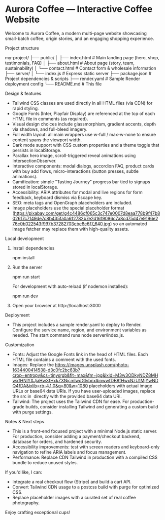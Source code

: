 # Aurora Coffee — Interactive Coffee Website

Welcome to Aurora Coffee, a modern multi-page website showcasing small-batch coffee, origin stories, and an engaging shopping experience.

Project structure

my-project/
├── public/
│   ├── index.html          # Main landing page (hero, shop, testimonials, FAQ)
│   ├── about.html          # About page (story, team, sustainability)
│   └── contact.html        # Contact form & wholesale information
├── server/
│   └── index.js            # Express static server
├── package.json            # Project dependencies & scripts
├── render.yaml             # Sample Render deployment config
└── README.md               # This file

Design & features

- Tailwind CSS classes are used directly in all HTML files (via CDN) for rapid styling.
- Google Fonts (Inter, Playfair Display) are referenced at the top of each HTML file in comments (as required).
- Visual design choices include glassmorphism, gradient accents, depth via shadows, and full-bleed imagery.
- Full width layout: all main wrappers use w-full / max-w-none to ensure content spans the viewport width.
- Dark mode support with CSS custom properties and a theme toggle that persists in localStorage.
- Parallax hero image, scroll-triggered reveal animations using IntersectionObserver.
- Interactive components: modal dialogs, accordion FAQ, product cards with buy add flows, micro-interactions (button presses, subtle animations).
- Gamification: simple "Tasting Journey" progress bar tied to signups stored in localStorage.
- Accessibility: ARIA attributes for modal and live regions for form feedback, keyboard dismiss via Escape key.
- SEO: meta tags and OpenGraph placeholders are included.
- Image placeholders use the special placeholder format (https://pixabay.com/get/g4c4486cf065c3c747e0007d8eaa778b9f47b802617c7149de7c8b435fa0a612782b7e2d1619086c7a8cd75d47e9196e276c0b022543f997b37282703ebe8c6f7_640.jpg) so an automated image fetcher may replace them with high-quality assets.

Local development

1. Install dependencies

   npm install

2. Run the server

   npm run start

   For development with auto-reload (if nodemon installed):

   npm run dev

3. Open your browser at http://localhost:3000

Deployment

- This project includes a sample render.yaml to deploy to Render. Configure the service name, region, and environment variables as needed. The start command runs node server/index.js.

Customization

- Fonts: Adjust the Google Fonts link in the head of HTML files. Each HTML file contains a comment with the used fonts.
- Images: Replace the https://images.unsplash.com/photo-1634400414538-d3c0fc2bc63b?crop=entropy&cs=tinysrgb&fit=max&fm=jpg&ixid=M3w3ODkyNDZ8MHwxfHNlYXJjaHw3fHxkZXNjcmlwdGlvbnxlbnwwfDB8fHwxNzU1MjYwNDQ4fDA&ixlib=rb-4.1.0&q=80&w=1080 placeholders with actual image URLs or base64 data URIs. If you have user-uploaded images, replace the src in <img> directly with the provided base64 data URI.
- Tailwind: The project uses the Tailwind CDN for ease. For production-grade builds, consider installing Tailwind and generating a custom build with purge settings.

Notes & Next steps

- This is a front-end focused project with a minimal Node.js static server. For production, consider adding a payment/checkout backend, database for orders, and hardened security.
- Accessibility improvements: test with screen readers and keyboard-only navigation to refine ARIA labels and focus management.
- Performance: Replace CDN Tailwind in production with a compiled CSS bundle to reduce unused styles.

If you'd like, I can:
- Integrate a real checkout flow (Stripe) and build a cart API.
- Convert Tailwind CDN usage to a postcss build with purge for optimized CSS.
- Replace placeholder images with a curated set of real coffee photography.

Enjoy crafting exceptional cups!

